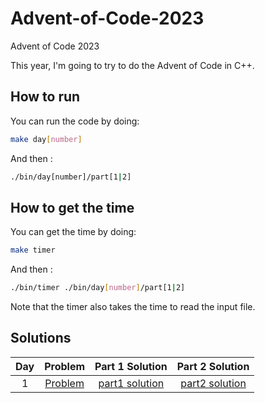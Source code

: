 # Advent-of-Code-2023
Advent of Code 2023

This year, I'm going to try to do the Advent of Code in C++.

## How to run

You can run the code by doing:

```bash
make day[number]
```

And then :

```bash
./bin/day[number]/part[1|2]
```

## How to get the time

You can get the time by doing:

```bash	
make timer
```

And then :

```bash
./bin/timer ./bin/day[number]/part[1|2]
```

Note that the timer also takes the time to read the input file.

## Solutions

| Day | Problem | Part 1 Solution | Part 2 Solution |
|:---:|:-------:|:---------------:|:---------------:|
| 1 | [Problem](https://adventofcode.com/2023/day/1) | [part1 solution](./src/day1/part1.cpp) | [part2 solution](./src/day1/part2.cpp) |



